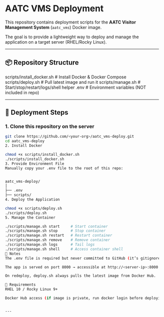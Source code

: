 # AATC VMS Deployment

This repository contains deployment scripts for the **AATC Visitor Management System** (`aatc_vms`) Docker image.

The goal is to provide a lightweight way to deploy and manage the application on a target server (RHEL/Rocky Linux).

---

## 📦 Repository Structure

scripts/install_docker.sh # Install Docker & Docker Compose
scripts/deploy.sh # Pull latest image and run it
scripts/manage.sh # Start/stop/restart/logs/shell helper
.env # Environment variables (NOT included in repo)

---

## 🚀 Deployment Steps

### 1. Clone this repository on the server
```bash
git clone https://github.com/<your-org>/aatc_vms-deploy.git
cd aatc_vms-deploy
2. Install Docker

chmod +x scripts/install_docker.sh
./scripts/install_docker.sh
3. Provide Environment File
Manually copy your .env file to the root of this repo:


aatc_vms-deploy/
│
├── .env
├── scripts/
4. Deploy the Application

chmod +x scripts/deploy.sh
./scripts/deploy.sh
5. Manage the Container

./scripts/manage.sh start     # Start container
./scripts/manage.sh stop      # Stop container
./scripts/manage.sh restart   # Restart container
./scripts/manage.sh remove    # Remove container
./scripts/manage.sh logs      # Tail logs
./scripts/manage.sh shell     # Access container shell
🔧 Notes
The .env file is required but never committed to GitHub (it’s gitignored).

The app is served on port 8000 → accessible at http://<server-ip>:8000.

On redeploy, deploy.sh always pulls the latest image from Docker Hub.

📌 Requirements
RHEL 10 / Rocky Linux 9+

Docker Hub access (if image is private, run docker login before deploying)


---

